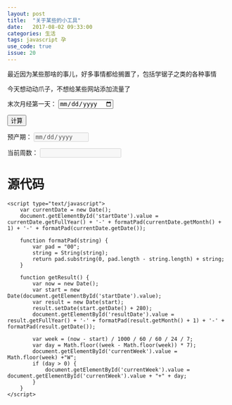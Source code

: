 ```yaml
---
layout: post
title:  "关于某些的小工具"
date:   2017-08-02 09:33:00
categories: 生活
tags: javascript 孕
use_code: true
issue: 20
---
```

最近因为某些那啥的事儿，好多事情都给搁置了，包括学锯子之类的各种事情

今天想动动爪子，不想给某些网站添加流量了

<!--more-->
<p>
    <label for="startDate">末次月经第一天：</label>
    <input id="startDate" type="date">
</p>
<button class="btn btn-default" onclick="getResult()">计算</button>
<p>
    <label for="resultDate">预产期：</label>
    <input id="resultDate" type="date" disabled="">
</p>
<p>
    <label for="currentWeek">当前周数：</label>
    <input id="currentWeek" type="text" disabled="">
</p>

<script type="text/javascript">
    var currentDate = new Date();
    document.getElementById('startDate').value = currentDate.getFullYear() + '-' + formatPad(currentDate.getMonth() + 1) + '-' + formatPad(currentDate.getDate());

    function formatPad(string) {
        var pad = "00";
        string = String(string);
        return pad.substring(0, pad.length - string.length) + string;
    }

    function getResult() {
        var now = new Date();
        var start = new Date(document.getElementById('startDate').value);
        var result = new Date(start);
        result.setDate(start.getDate() + 280);
        document.getElementById('resultDate').value = result.getFullYear() + '-' + formatPad(result.getMonth() + 1) + '-' + formatPad(result.getDate());

        var week = (now - start) / 1000 / 60 / 60 / 24 / 7;
        var day = Math.floor((week - Math.floor(week)) * 7);
        document.getElementById('currentWeek').value = Math.floor(week) +"W";
        if (day > 0) {
            document.getElementById('currentWeek').value = document.getElementById('currentWeek').value + "+" + day;
        }
    }
</script>

# 源代码

    <script type="text/javascript">
        var currentDate = new Date();
        document.getElementById('startDate').value = currentDate.getFullYear() + '-' + formatPad(currentDate.getMonth() + 1) + '-' + formatPad(currentDate.getDate());

        function formatPad(string) {
            var pad = "00";
            string = String(string);
            return pad.substring(0, pad.length - string.length) + string;
        }

        function getResult() {
            var now = new Date();
            var start = new Date(document.getElementById('startDate').value);
            var result = new Date(start);
            result.setDate(start.getDate() + 280);
            document.getElementById('resultDate').value = result.getFullYear() + '-' + formatPad(result.getMonth() + 1) + '-' + formatPad(result.getDate());

            var week = (now - start) / 1000 / 60 / 60 / 24 / 7;
            var day = Math.floor((week - Math.floor(week)) * 7);
            document.getElementById('currentWeek').value = Math.floor(week) +"W";
            if (day > 0) {
                document.getElementById('currentWeek').value = document.getElementById('currentWeek').value + "+" + day;
            }
        }
    </script>


